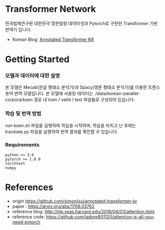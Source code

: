 # Transformer Network

한국법제연구원 대한민국 영문법령 데이터셋과 Pytorch로 구현한 Transformer 기반 번역기 입니다.

* Korean Blog: [Annotated Transformer KR](https://www.notion.so/simonjisu/Attention-Is-All-You-Need-5944fbf370ab46b091eeb64453ac3af5)

# Getting Started

### 모델과 데이터에 대한 설명
본 모델은 Mecab(한글 형태소 분석기)과 Spacy(영문 형태소 분석기)를 이용한 트랜스포머 번역 모델입니다.
본 모델에 사용된 데이터는 ./data/korean-parallel-corpora/koen 경로 내 train / valid / test 파일들로 구성되어 있습니다.

### 학습 및 번역 방법
run-koen.sh 파일을 실행하여 학습을 시작하며, 학습을 마치고 난 후에는 translate.py 파일을 실행하여 번역 결과를 확인할 수 있습니다.

### Requirements

```
python >= 3.6
pytorch >= 1.0.0
torchtext
numpy
```

# References

* origin https://github.com/simonjisu/annotated-transformer-kr
* paper : https://arxiv.org/abs/1706.03762
* reference blog: http://nlp.seas.harvard.edu/2018/04/03/attention.html
* reference code: https://github.com/jadore801120/attention-is-all-you-need-pytorch
